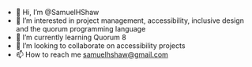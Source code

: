 - 👋 Hi, I’m @SamuelHShaw
- 👀 I’m interested in project management, accessibility, inclusive design and the quorum programming language
- 🌱 I’m currently learning Quorum 8
- 💞️ I’m looking to collaborate on accessibility projects
- 📫 How to reach me samuelhshaw@gmail.com

<!---
SamuelHShaw/SamuelHShaw is a ✨ special ✨ repository because its `README.md` (this file) appears on your GitHub profile.
You can click the Preview link to take a look at your changes.
--->
